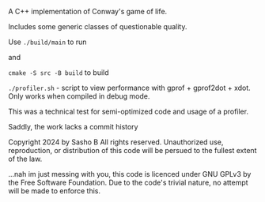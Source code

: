 A C++ implementation of Conway's game of life.

Includes some generic classes of questionable quality.

Use `./build/main` to run

and

`cmake -S src -B build` to build

`./profiler.sh` - script to view performance with gprof + gprof2dot + xdot. Only works when compiled in debug mode.

This was a technical test for semi-optimized code and usage of a profiler.

Saddly, the work lacks a commit history

Copyright 2024 by Sasho B
All rights reserved.
Unauthorized use, reproduction, or distribution of this code will be persued to the fullest extent of the law.

...nah im just messing with you, this code is licenced under GNU GPLv3 by the Free Software Foundation.
Due to the code's trivial nature, no attempt will be made to enforce this.
